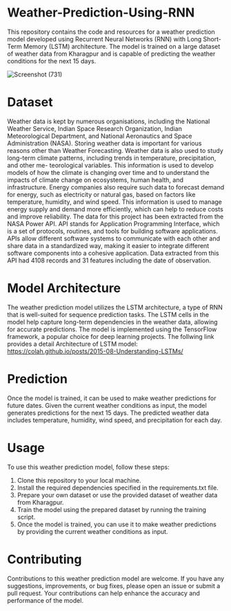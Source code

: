 # Weather-Prediction-Using-RNN
This repository contains the code and resources for a weather prediction model developed using Recurrent Neural Networks (RNN) with Long Short-Term Memory (LSTM) architecture. The model is trained on a large dataset of weather data from Kharagpur and is capable of predicting the weather conditions for the next 15 days.


![Screenshot (731)](https://github.com/Pallabpal/Weather-Prediction-Using-RNN/assets/122145541/c8659089-4675-4aee-90bc-fae1bbbb1a68)


# Dataset
Weather data is kept by numerous organisations, including the National Weather Service,
Indian Space Research Organization, Indian Meteorological Department, and National
Aeronautics and Space Administration (NASA). Storing weather data is important for
various reasons other than Weather Forecasting. Weather data is also used to study
long-term climate patterns, including trends in temperature, precipitation, and other me-
teorological variables. This information is used to develop models of how the climate
is changing over time and to understand the impacts of climate change on ecosystems,
human health, and infrastructure. Energy companies also require such data to forecast
demand for energy, such as electricity or natural gas, based on factors like temperature,
humidity, and wind speed. This information is used to manage energy supply and demand
more efficiently, which can help to reduce costs and improve reliability.
The data for this project has been extracted from the NASA Power API. API stands
for Application Programming Interface, which is a set of protocols, routines, and tools for
building software applications. APIs allow different software systems to communicate with each other and share data
in a standardized way, making it easier to integrate different software components into
a cohesive application. Data extracted from this API had 4108 records and 31 features
including the date of observation.
# Model Architecture
The weather prediction model utilizes the LSTM architecture, a type of RNN that is well-suited for sequence prediction tasks. The LSTM cells in the model help capture long-term dependencies in the weather data, allowing for accurate predictions. The model is implemented using the TensorFlow framework, a popular choice for deep learning projects.
The follwing link provides a detail Architecture of LSTM model:
https://colah.github.io/posts/2015-08-Understanding-LSTMs/
# Prediction
Once the model is trained, it can be used to make weather predictions for future dates. Given the current weather conditions as input, the model generates predictions for the next 15 days. The predicted weather data includes temperature, humidity, wind speed, and precipitation for each day.
# Usage
To use this weather prediction model, follow these steps:

1. Clone this repository to your local machine.
2. Install the required dependencies specified in the requirements.txt file.
3. Prepare your own dataset or use the provided dataset of weather data from Kharagpur.
4. Train the model using the prepared dataset by running the training script.
5. Once the model is trained, you can use it to make weather predictions by providing the current weather conditions as input.
# Contributing
Contributions to this weather prediction model are welcome. If you have any suggestions, improvements, or bug fixes, please open an issue or submit a pull request. Your contributions can help enhance the accuracy and performance of the model.
